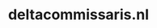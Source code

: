 ---
layout: post
title:  "deltacommissaris.nl"
internal_url:  "/dutchgov/deltacommissaris.nl.html"
categories: dutchgov
---